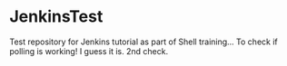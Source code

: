 # JenkinsTest
Test repository for Jenkins tutorial as part of Shell training... To check if polling is working!
I guess it is.
2nd check.
